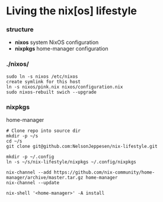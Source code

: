 # Living the nix[os] lifestyle

### structure
* **nixos** system NixOS configuration
* **nixpkgs** home-manager configuration

### ./nixos/
```
sudo ln -s nixos /etc/nixos
create symlink for this host 
ln -s nixos/pink.nix nixos/configuration.nix
sudo nixos-rebuilt swich --upgrade
```

### nixpkgs
home-manager
```
# Clone repo into source dir
mkdir -p ~/s
cd ~/s
git clone git@github.com:NelsonJeppesen/nix-lifestyle.git

mkdir -p ~/.config
ln -s ~/s/nix-lifestyle/nixpkgs ~/.config/nixpkgs

nix-channel --add https://github.com/nix-community/home-manager/archive/master.tar.gz home-manager
nix-channel --update

nix-shell '<home-manager>' -A install
```
